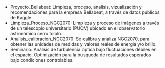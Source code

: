 * Proyecto_Bellabeat: Limpieza, proceso, analisis, vizualización y recomendaciones para la empresa Bellabeat, a través de datos publicos de Kaggle. 
* Limpieza_Proceso_NGC2070: Limpieza y proceso de imágenes a través de un telescopio universitario (PUCV) ubicado en el observatorio astronómico cerro tololo.
* Analisis_calibracion_NGC2070: Se calibra y analiza NGC2070, para obtener las unidades de medidas y valores reales de energia y/o brillo.
* Seminario: Análisis de turbulencia optica bajo fluctuaciones débiles en el espacio. Optimización para la busqueda de resultados esperados bajo condiciones controlables. 
